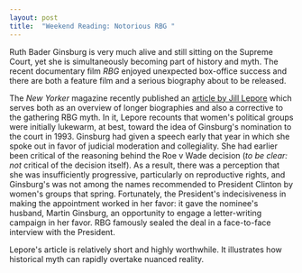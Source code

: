 ```yaml
---
layout: post
title:  "Weekend Reading: Notorious RBG "
---
```


Ruth Bader Ginsburg is very much alive and still sitting on the Supreme Court, yet she is simultaneously becoming part of history and myth. The recent documentary film *RBG* enjoyed unexpected box-office success and there are both a feature film and a serious biography about to be released.

The *New Yorker* magazine recently published an [article by Jill Lepore](https://www.newyorker.com/magazine/2018/10/08/ruth-bader-ginsburgs-unlikely-path-to-the-supreme-court) which serves both as an overview of longer biographies and also a corrective to the gathering RBG myth. In it, Lepore recounts that women's political groups were initially lukewarm, at best, toward the idea of Ginsburg's nomination to the court in 1993. Ginsburg had given a speech early that year in which she spoke out in favor of judicial moderation and collegiality. She had earlier been critical of the reasoning behind the Roe v Wade decision (*to be clear: not* critical of the decision itself). As a result, there was a perception that she was insufficiently progressive, particularly on reproductive rights, and Ginsburg's was not among the names recommended to President Clinton by women's groups that spring. Fortunately, the President's indecisiveness in making the appointment worked in her favor: it gave the nominee's husband, Martin Ginsburg, an opportunity to engage a letter-writing campaign in her favor. RBG famously sealed the deal in a face-to-face interview with the President.

Lepore's article is relatively short and highly worthwhile. It illustrates how historical myth can rapidly overtake nuanced reality.

